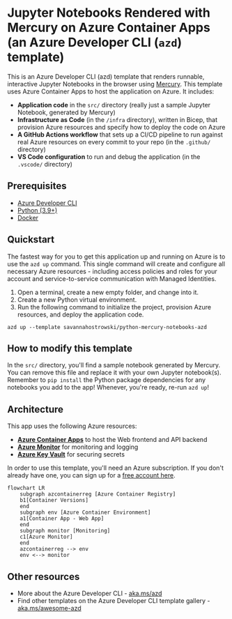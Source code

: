 # Jupyter Notebooks Rendered with Mercury on Azure Container Apps (an Azure Developer CLI (`azd`) template)

This is an Azure Developer CLI (azd) template that renders runnable, interactive Jupyter Notebooks in the browser using [Mercury](https://github.com/mljar/mercury). This template uses Azure Container Apps to host the application on Azure. It includes:
- **Application code** in the `src/` directory (really just a sample Jupyter Notebook, generated by Mercury)
- **Infrastructure as Code** (in the `/infra` directory), written in Bicep, that provision Azure resources and specify how to deploy the code on Azure
- **A GitHub Actions workflow** that sets up a CI/CD pipeline to run against real Azure resources on every commit to your repo (in the `.github/` directory)
- **VS Code configuration** to run and debug the application (in the `.vscode/` directory)

## Prerequisites
- [Azure Developer CLI](https://learn.microsoft.com/azure/developer/azure-developer-cli/install-azd)
- [Python (3.9+)](https://www.python.org/downloads/)
- [Docker](https://docs.docker.com/get-docker/)

## Quickstart

The fastest way for you to get this application up and running on Azure is to use the `azd up` command. This single command will create and configure all necessary Azure resources - including access policies and roles for your account and service-to-service communication with Managed Identities.

1. Open a terminal, create a new empty folder, and change into it.
2. Create a new Python virtual environment.
3. Run the following command to initialize the project, provision Azure resources, and deploy the application code.

```
azd up --template savannahostrowski/python-mercury-notebooks-azd
```

## How to modify this template
In the `src/` directory, you'll find a sample notebook generated by Mercury. You can remove this file and replace it with your own Jupyter notebook(s). Remember to `pip install` the Python package dependencies for any notebooks you add to the app! Whenever, you're ready, re-run `azd up`!

## Architecture
This app uses the following Azure resources:

- [**Azure Container Apps**](https://docs.microsoft.com/azure/container-apps/) to host the Web frontend and API backend
- [**Azure Monitor**](https://docs.microsoft.com/azure/azure-monitor/) for monitoring and logging
- [**Azure Key Vault**](https://docs.microsoft.com/azure/key-vault/) for securing secrets

In order to use this template, you'll need an Azure subscription. If you don't already have one, you can sign up for a [free account here](https://azure.microsoft.com/free/).


```mermaid
flowchart LR
    subgraph azcontainerreg [Azure Container Registry]
    b1[Container Versions]
    end
    subgraph env [Azure Container Environment]
    a1[Container App - Web App]
    end
    subgraph monitor [Monitoring]
    c1[Azure Monitor]
    end
    azcontainerreg --> env
    env <--> monitor
```

## Other resources
- More about the Azure Developer CLI - [aka.ms/azd](aka.ms/azd)
- Find other templates on the Azure Developer CLI template gallery - [aka.ms/awesome-azd](aka.ms/awesome-azd)
